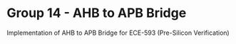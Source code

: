 # Group 14 - AHB to APB Bridge

Implementation of AHB to APB Bridge for ECE-593 (Pre-Silicon Verification)
